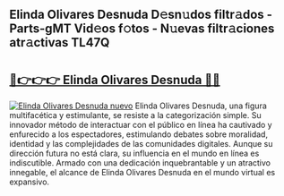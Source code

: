 ## Elinda Olivares Desnuda D𝚎sn𝚞dos filtr𝚊dos - Parts-gMT Vid𝚎os f𝚘tos - N𝚞evas filtr𝚊ciones atr𝚊ctivas TL47Q

# <h2><a href="http://mb35x8b.tromn.icu/?c=Elinda+Olivares+Desnuda">🔗👉👉👉 Elinda Olivares Desnuda 🔗🔗</a></h2>

[![Elinda Olivares Desnuda nuevo](https://i.imgur.com/pEAQMta.gif)](http://mb35x8b.tromn.icu/?c=Elinda+Olivares+Desnuda)
Elinda Olivares Desnuda, una figura multifacética y estimulante, se resiste a la categorización simple. Su innovador método de interactuar con el público en línea ha cautivado y enfurecido a los espectadores, estimulando debates sobre moralidad, identidad y las complejidades de las comunidades digitales. Aunque su dirección futura no está clara, su influencia en el mundo en línea es indiscutible. Armado con una dedicación inquebrantable y un atractivo innegable, el alcance de Elinda Olivares Desnuda en el mundo virtual es expansivo.

